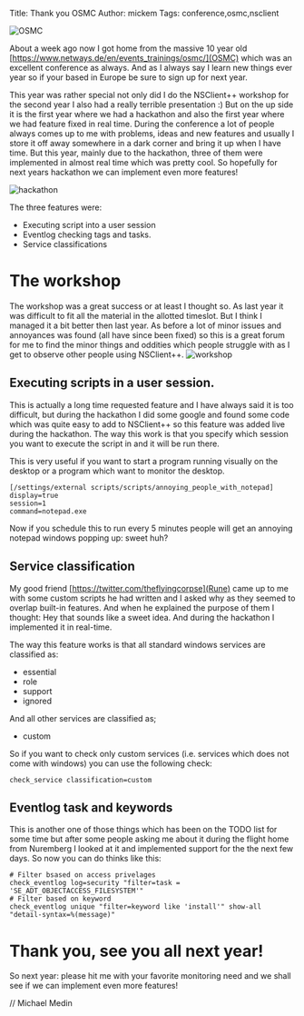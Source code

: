 Title: Thank you OSMC
Author: mickem
Tags: conference,osmc,nsclient

![OSMC]({static|osmc_logo.png} "OSMC")

About a week ago now I got home from the massive 10 year old [https://www.netways.de/en/events_trainings/osmc/](OSMC) which was an excellent conference as always.
And as I always say I learn new things ever year so if your based in Europe be sure to sign up for next year.

This year was rather special not only did I do the NSClient++ workshop for the second year I also had a really terrible presentation :)
But on the up side it is the first year where we had a hackathon and also the first year where we had feature fixed in real time.
During the conference a lot of people always comes up to me with problems, ideas and new features and usually I store it off away somewhere in a dark corner and bring it up when I have time. But this year, mainly due to the hackathon, three of them were implemented in almost real time which was pretty cool. So hopefully for next years hackathon we can implement even more features!

![hackathon]({static|hackathon.png} "The hackathon logo")

The three features were:
* Executing script into a user session
* Eventlog checking tags and tasks.
* Service classifications

# The workshop

The workshop was a great success or at least I thought so. As last year it was difficult to fit all the material in the allotted timeslot. But I think I managed it a bit better then last year.
As before a lot of minor issues and annoyances was found (all have since been fixed) so this is a great forum for me to find the minor things and oddities which people struggle with as I get to observe other people using NSClient++.
![workshop]({static|workshop.png} "The workshop logo")


## Executing scripts in a user session.

This is actually a long time requested feature and I have always said it is too difficult, but during the hackathon I did some google and found some code which was quite easy to add to NSClient++ so this feature was added live during the hackathon. The way this work is that you specify which session you want to execute the script in and it will be run there.

This is very useful if you want to start a program running visually on the desktop or a program which want to monitor the desktop.

    [/settings/external scripts/scripts/annoying_people_with_notepad]
    display=true
    session=1
    command=notepad.exe

Now if you schedule this to run every 5 minutes people will get an annoying notepad windows popping up: sweet huh?

## Service classification

My good friend [https://twitter.com/theflyingcorpse](Rune) came up to me with some custom scripts he had written and I asked why as they seemed to overlap built-in features. And when he explained the purpose of them I thought: Hey that sounds like a sweet idea. And during the hackathon I implemented it in real-time.

The way this feature works is that all standard windows services are classified as:

* essential
* role
* support
* ignored

And all other services are classified as;

* custom

So if you want to check only custom services (i.e. services which does not come with windows) you can use the following check:

    check_service classification=custom

## Eventlog task and keywords

This is another one of those things which has been on the TODO list for some time but after some people asking me about it during the flight home from Nuremberg I looked at it and implemented support for the the next few days.
So now you can do thinks like this:

    # Filter bsased on access privelages
    check_eventlog log=security "filter=task = 'SE_ADT_OBJECTACCESS_FILESYSTEM'"
    # Filter based on keyword
    check_eventlog unique "filter=keyword like 'install'" show-all "detail-syntax=%(message)"

# Thank you, see you all next year!

So next year: please hit me with your favorite monitoring need and we shall see if we can implement even more features!

// Michael Medin
